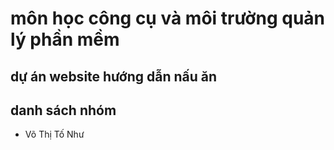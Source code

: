 # môn học công cụ và môi trường quản lý phần mềm
## dự án website hướng dẫn nấu ăn
## danh sách nhóm
+ Võ Thị Tố Như
